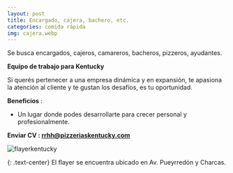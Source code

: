 ```yaml
---
layout: post
title: Encargado, cajera, bachero, etc.
categories: comida rápida
img: cajera.webp
---
```


Se busca encargados, cajeros, camareros, bacheros, pizzeros, ayudantes.

**Equipo de trabajo para Kentucky**

Si querés pertenecer a una empresa dinámica y en expansión, te apasiona la atención al cliente y te gustan los desafíos, es tu oportunidad. 

**Beneficios** :
- Un lugar donde podes desarrollarte para crecer personal y profesionalmente.


**Enviar CV : rrhh@pizzeriaskentucky.com**


![flayerkentucky]({{site.baseurl}}/images/flayerkentucky.webp)

{: .text-center}
El flayer se encuentra ubicado en Av. Pueyrredón y Charcas. 

